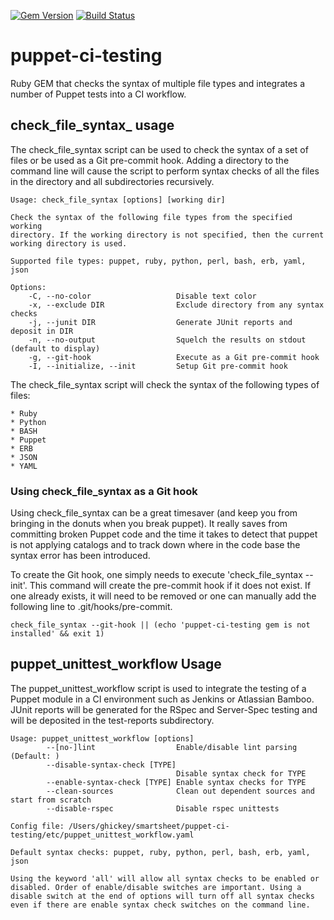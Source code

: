 [![Gem Version](https://badge.fury.io/rb/puppet-ci-testing.svg)](https://badge.fury.io/rb/puppet-ci-testing)
[![Build Status](https://travis-ci.org/hickey/puppet-ci-testing.svg?branch=master)](https://travis-ci.org/hickey/puppet-ci-testing)

# puppet-ci-testing
Ruby GEM that checks the syntax of multiple file types and integrates a number of Puppet
tests into a CI workflow. 

## check_file_syntax_ usage
The check_file_syntax script can be used to check the syntax of a set of files or be used as 
a Git pre-commit hook. Adding a directory to the command line will cause the script to 
perform syntax checks of all the files in the directory and all subdirectories recursively. 

````
Usage: check_file_syntax [options] [working dir]

Check the syntax of the following file types from the specified working
directory. If the working directory is not specified, then the current
working directory is used.

Supported file types: puppet, ruby, python, perl, bash, erb, yaml, json

Options:
    -C, --no-color                   Disable text color
    -x, --exclude DIR                Exclude directory from any syntax checks
    -j, --junit DIR                  Generate JUnit reports and deposit in DIR
    -n, --no-output                  Squelch the results on stdout (default to display)
    -g, --git-hook                   Execute as a Git pre-commit hook
    -I, --initialize, --init         Setup Git pre-commit hook
````

The check_file_syntax script will check the syntax of the following types of files:

    * Ruby
    * Python
    * BASH
    * Puppet
    * ERB
    * JSON
    * YAML

### Using check_file_syntax as a Git hook
Using check_file_syntax can be a great timesaver (and keep you from bringing in the donuts
when you break puppet). It really saves from committing broken Puppet code and the time it 
takes to detect that puppet is not applying catalogs and to track down where in the code base
the syntax error has been introduced. 

To create the Git hook, one simply needs to execute 'check_file_syntax --init'. This command
will create the pre-commit hook if it does not exist. If one already exists, it will need to be 
removed or one can manually add the following line to .git/hooks/pre-commit.

````
check_file_syntax --git-hook || (echo 'puppet-ci-testing gem is not installed' && exit 1)
````

## puppet_unittest_workflow Usage

The puppet_unittest_workflow script is used to integrate the testing of a Puppet module in a CI 
environment such as Jenkins or Atlassian Bamboo. JUnit reports will be generated for the
RSpec and Server-Spec testing and will be deposited in the test-reports subdirectory.


````
Usage: puppet_unittest_workflow [options]
        --[no-]lint                  Enable/disable lint parsing (Default: )
        --disable-syntax-check [TYPE]
                                     Disable syntax check for TYPE
        --enable-syntax-check [TYPE] Enable syntax checks for TYPE
        --clean-sources              Clean out dependent sources and start from scratch
        --disable-rspec              Disable rspec unittests

Config file: /Users/ghickey/smartsheet/puppet-ci-testing/etc/puppet_unittest_workflow.yaml

Default syntax checks: puppet, ruby, python, perl, bash, erb, yaml, json

Using the keyword 'all' will allow all syntax checks to be enabled or
disabled. Order of enable/disable switches are important. Using a
disable switch at the end of options will turn off all syntax checks
even if there are enable syntax check switches on the command line.
````


